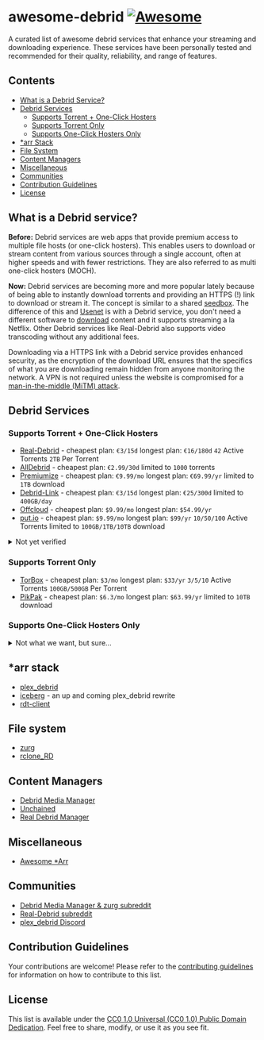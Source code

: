 # awesome-debrid [![Awesome](https://awesome.re/badge.svg)](https://awesome.re)

A curated list of awesome debrid services that enhance your streaming and downloading experience. These services have been personally tested and recommended for their quality, reliability, and range of features.

## Contents
- [What is a Debrid Service?](#what-is-a-debrid-service)
- [Debrid Services](#debrid-services)
  - [Supports Torrent + One-Click Hosters](#supports-torrent--one-click-hosters)
  - [Supports Torrent Only](#supports-torrent-only)
  - [Supports One-Click Hosters Only](#supports-one-click-hosters-only)
- [*arr Stack](#arr-stack)
- [File System](#file-system)
- [Content Managers](#content-managers)
- [Miscellaneous](#miscellaneous)
- [Communities](#communities)
- [Contribution Guidelines](#contribution-guidelines)
- [License](#license)

## What is a Debrid service?
**Before:** Debrid services are web apps that provide premium access to multiple file hosts (or one-click hosters). This enables users to download or stream content from various sources through a single account, often at higher speeds and with fewer restrictions. They are also referred to as multi one-click hosters (MOCH).

**Now:** Debrid services are becoming more and more popular lately because of being able to instantly download torrents and providing an HTTPS (!) link to download or stream it. The concept is similar to a shared [seedbox](https://en.wikipedia.org/wiki/Seedbox). The difference of this and [Usenet](https://en.wikipedia.org/wiki/Usenet) is with a Debrid service, you don't need a different software to [download](https://nzbget.net/) content and it supports streaming a la Netflix. Other Debrid services like Real-Debrid also supports video transcoding without any additional fees.

Downloading via a HTTPS link with a Debrid service provides enhanced security, as the encryption of the download URL ensures that the specifics of what you are downloading remain hidden from anyone monitoring the network. A VPN is not required unless the website is compromised for a [man-in-the-middle (MiTM) attack](https://en.wikipedia.org/wiki/Man-in-the-middle_attack).

## Debrid Services

### Supports Torrent + One-Click Hosters
- [Real-Debrid](https://real-debrid.com/) - cheapest plan: `€3/15d` longest plan: `€16/180d` `42` Active Torrents `2TB` Per Torrent
- [AllDebrid](https://alldebrid.com/) - cheapest plan: `€2.99/30d` limited to `1000` torrents
- [Premiumize](https://www.premiumize.me/) - cheapest plan: `€9.99/mo` longest plan: `€69.99/yr` limited to `1TB` download
- [Debrid-Link](https://debrid-link.com/) - cheapest plan: `€3/15d` longest plan: `€25/300d` limited to `400GB/day`
- [Offcloud](https://offcloud.com/) - cheapest plan: `$9.99/mo` longest plan: `$54.99/yr`
- [put.io](https://put.io/) - cheapest plan: `$9.99/mo` longest plan: `$99/yr` `10/50/100` Active Torrents limited to `100GB/1TB/10TB` download

<details>
  <summary>Not yet verified</summary>

  - [LinkSnappy](https://linksnappy.com/)
  - [premium.to](https://premium.to/)
  - [ProLeech](https://proleech.link/) - not tested
  - [Deepbrid](https://www.deepbrid.com/)
  - [Zevera](https://www.zevera.com/)
  - [Fakir Debrid](https://fakirdebrid.net/) - all downloaded torrents are zipped and password-protected
  - [BestDebrid](https://bestdebrid.com/start)
  - [UploadedPremiumLink](https://www.uploadedpremiumlink.net/)
  - [TurkDown](https://turkdown.com/)
</details>

### Supports Torrent Only
- [TorBox](https://torbox.app/) - cheapest plan: `$3/mo` longest plan: `$33/yr` `3/5/10` Active Torrents `100GB/500GB` Per Torrent
- [PikPak](https://mypikpak.com/) - cheapest plan: `$6.3/mo` longest plan: `$63.99/yr` limited to `10TB` download

### Supports One-Click Hosters Only
<details>
  <summary>Not what we want, but sure...</summary>

  - [Cooldebrid](https://cooldebrid.com/)
  - [DebridItalia](https://www.debriditalia.com/)
  - [Leechall](https://leechall.io/)
  - [Grab8](https://www.grab8.com/)
  - [SMOOZED](https://www.smoozed.biz/)
  - [Simply Debrid](https://simply-debrid.com/)
  - [CboxEra](https://www.cboxera.com/)
  - [NeoDebrid](https://neodebrid.com/main)
  - [Daily Leech](https://dailyleech.com/)
  - [MultiShare](https://www.multishare.cz/en/)
  - [Juba-Get](https://juba-get.com/)
  - [RapidGrab](https://rapidgrab.ovh/)
</details>

## *arr stack
- [plex_debrid](https://github.com/itsToggle/plex_debrid)
- [iceberg](https://github.com/dreulavelle/iceberg) - an up and coming plex_debrid rewrite
- [rdt-client](https://github.com/rogerfar/rdt-client)

## File system
- [zurg](https://github.com/debridmediamanager/zurg-testing)
- [rclone_RD](https://github.com/itsToggle/rclone_RD)

## Content Managers

- [Debrid Media Manager](https://debridmediamanager.com/)
- [Unchained](https://github.com/LivingWithHippos/unchained-android)
- [Real Debrid Manager](https://rdm.ayush.gg/)

## Miscellaneous

- [Awesome *Arr](https://github.com/Ravencentric/awesome-arr)

## Communities

- [Debrid Media Manager & zurg subreddit](https://www.reddit.com/r/debridmediamanager/)
- [Real-Debrid subreddit](https://www.reddit.com/r/RealDebrid/)
- [plex_debrid Discord](https://discord.gg/gDvqjjD3)

## Contribution Guidelines
Your contributions are welcome! Please refer to the [contributing guidelines](contributing.md) for information on how to contribute to this list.

## License
This list is available under the [CC0 1.0 Universal (CC0 1.0) Public Domain Dedication](https://creativecommons.org/publicdomain/zero/1.0/). Feel free to share, modify, or use it as you see fit.
